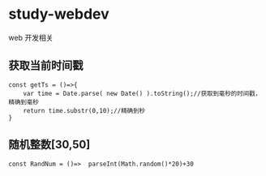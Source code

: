 # study-webdev
web 开发相关

## 获取当前时间戳
```
const getTs = ()=>{
    var time = Date.parse( new Date() ).toString();//获取到毫秒的时间戳，精确到毫秒
    return time.substr(0,10);//精确到秒
}
```
## 随机整数[30,50]
```
const RandNum = ()=>  parseInt(Math.random()*20)+30
```
